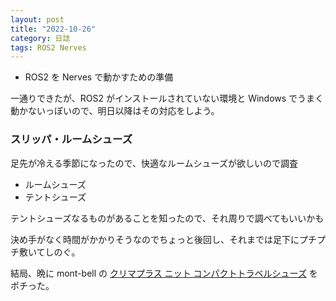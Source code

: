 ```yaml
---
layout: post
title: "2022-10-26"
category: 日誌
tags: ROS2 Nerves
---
```


- ROS2 を Nerves で動かすための準備

一通りできたが、ROS2 がインストールされていない環境と Windows でうまく動かないっぽいので、明日以降はその対応をしよう。

### スリッパ・ルームシューズ

足先が冷える季節になったので、快適なルームシューズが欲しいので調査

- ルームシューズ
- テントシューズ

テントシューズなるものがあることを知ったので、それ周りで調べてもいいかも

決め手がなく時間がかかりそうなのでちょっと後回し、それまでは足下にプチプチ敷いてしのぐ。

結局、晩に mont-bell の [クリマプラス ニット コンパクトトラベルシューズ](https://webshop.montbell.jp/goods/disp.php?product_id=1118684) をポチった。
